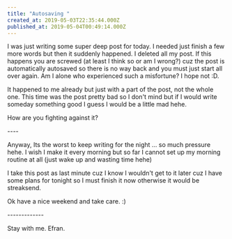 ```yaml
---
title: "Autosaving "
created_at: 2019-05-03T22:35:44.000Z
published_at: 2019-05-04T00:49:14.000Z
---
```

I was just writing some super deep post for today. I needed just finish a few more words but then it suddenly happened. I deleted all my post. If this happens you are screwed (at least I think so or am I wrong?) cuz the post is automatically autosaved so there is no way back and you must just start all over again. Am I alone who experienced such a misfortune? I hope not :D. 

It happened to me already but just with a part of the post, not the whole one. This time was the post pretty bad so I don't mind but if I would write someday something good I guess I would be a little mad hehe.

How are you fighting against it?

\----

Anyway, Its the worst to keep writing for the night ... so much pressure hehe. I wish I make it every morning but so far I cannot set up my morning routine at all (just wake up and wasting time hehe)

I take this post as last minute cuz I know I wouldn't get to it later cuz I have some plans for tonight so I must finish it now otherwise it would be streaksend.

Ok have a nice weekend and take care. :)

\-------------

Stay with me. Efran.

